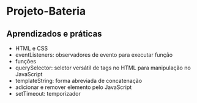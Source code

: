 # Projeto-Bateria

## Aprendizados e práticas
- HTML e CSS
- eventListeners: observadores de evento para executar função
- funções
- querySelector: seletor versátil de tags no HTML para manipulação no JavaScript
- templateString: forma abreviada de concatenação
- adicionar e remover elemento pelo JavaScript
- setTimeout: temporizador

